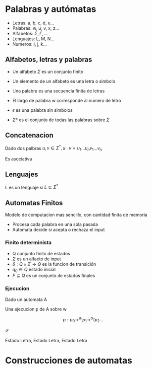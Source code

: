 # Palabras y autómatas
- Letras: a, b, c, d, e...
- Palabras: w, u, v, x, z...
- Alfabetos: $\Sigma, \Gamma, ...$
- Lenguajes: L, M, N...
- Numeros: i, j, k...

## Alfabetos, letras y palabras
- Un alfabeto $\Sigma$ es un conjunto finito

- Un elemento de un alfabeto es una letra o simbolo

- Una palabra es una secuencia finita de letras

- El largo de palabra w corresponde al numero de letro

- $\epsilon$ es una palabra sin simbolos 

- $\Sigma*$ es el conjunto de todas las palabras sobre $\Sigma$

## Concatenacion 
Dado dos palbras $u, v \in \Sigma^*, u \cdot v = u_1...u_n v_1...v_n$

Es asociativa

## Lenguajes
L es un lenguaje si $L \subseteq \Sigma^*$

## Automatas Finitos
Modelo de computacion mas sencillo, con cantidad finita de memoria

- Procesa cada palabra en una sola pasada
- Automata decide si acepta o rechaza el input

### Finito determinista
- Q conjunto finito de estados
- $\Sigma$ es un alfaeto de input
- $\delta: Q \times \Sigma \rightarrow Q$ es la funcion de transición
- $q_0 \in Q$ estado inicial
- $F \subseteq Q$ es un conjunto de estados finales

### Ejecucion
Dado un automata A

Una ejecucion p de A sobre w

$$p: p_0 \rightarrow^{a_1} p_1 \rightarrow^{a_2} p_2...$$

$\mathcal{L}$

Estado Letra, Estado Letra, Estado Letra

# Construcciones de automatas
